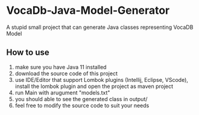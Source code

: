 # VocaDb-Java-Model-Generator

A stupid small project that can generate Java classes representing VocaDB Model

## How to use

1. make sure you have Java 11 installed
2. download the source code of this project
3. use IDE/Editor that support Lombok plugins (Intellij, Eclipse, VScode), install the lombok plugin and open the project as maven project
4. run Main with arugument "models.txt"
5. you should able to see the generated class in output/
6. feel free to modify the source code to suit your needs
